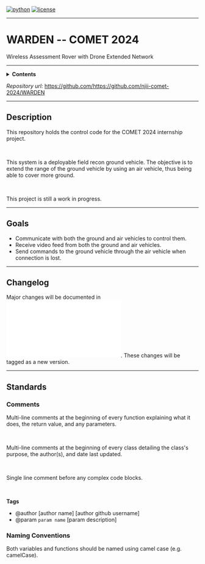 [![python](https://img.shields.io/badge/python-3.10-blue.svg?style=flat&logo=python&logoColor=blue)](https://pypi.org/project/cookiecutter/)
[![license](https://img.shields.io/badge/license-mit-green.svg?logo=cachet&style=flat&logoColor=green)](https://choosealicense.com/licenses/)

---

# WARDEN -- COMET 2024
Wireless Assessment Rover with Drone Extended Network

---

<details><summary><b>Contents</b></summary>

- [Description](Description)
- [Goals](Goals)
- [Changelog](Changelog)
- [Standards](Standards)

</details>

*Repository url:* https://github.com/https://github.com/njii-comet-2024/WARDEN

---

## Description

This repository holds the control code for the COMET 2024 internship project. 

</br>

This system is a deployable field recon ground vehicle. The objective is to extend the range of the ground vehicle by using an air vehicle, thus being able to cover more ground. 

</br>

This project is still a work in progress. 

---

## Goals

- Communicate with both the ground and air vehicles to control them.
- Receive video feed from both the ground and air vehicles.
- Send commands to the ground vehicle through the air vehicle when connection is lost.

---

## Changelog

Major changes will be documented in ![Changelog](docs/about/changelog.md). These changes will be tagged as a new version.

---

## Standards

### Comments

Multi-line comments at the beginning of every function explaining what it does, the return value, and any parameters.

</br>

Multi-line comments at the beginning of every class detailing the class's purpose, the author(s), and date last updated.

</br>

Single line comment before any complex code blocks.

</br>

**Tags**

- @author [author name] [author github username]
- @param `param name` [param description]

### Naming Conventions

Both variables and functions should be named using camel case (e.g. camelCase).